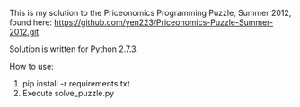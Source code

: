 This is my solution to the Priceonomics Programming Puzzle, Summer 2012, found
here: https://github.com/yen223/Priceonomics-Puzzle-Summer-2012.git

Solution is written for Python 2.7.3.

How to use:
1. pip install -r requirements.txt
2. Execute solve_puzzle.py

